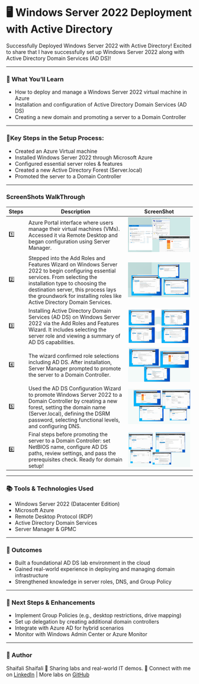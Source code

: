 # 🖥️ Windows Server 2022 Deployment with Active Directory
Successfully Deployed Windows Server 2022 with Active Directory! 
Excited to share that I have successfully set up Windows Server 2022 along with Active Directory Domain Services (AD DS)! 

---

### 🧠 What You’ll Learn
- How to deploy and manage a Windows Server 2022 virtual machine in Azure
- Installation and configuration of Active Directory Domain Services (AD DS)
- Creating a new domain and promoting a server to a Domain Controller

---

### 🔹Key Steps in the Setup Process:
- Created an Azure Virtual machine
- Installed Windows Server 2022 through Microsoft Azure
- Configured essential server roles & features
- Created a new Active Directory Forest (Server.local)
- Promoted the server to a Domain Controller

---

### ScreenShots WalkThrough
| Steps | Description | ScreenShot |
|-------|-------------|------------|
|  1️⃣  | Azure Portal interface where users manage their virtual machines (VMs). Accessed it via Remote Desktop and began configuration using Server Manager. | ![Image Alt](https://github.com/Shaifalim02/Windows_Server_2022/blob/8990e543770d816af5d0fbb52cf10a2ac3182821/image.png) |
| 2️⃣   | Stepped into the Add Roles and Features Wizard on Windows Server 2022 to begin configuring essential services. From selecting the installation type to choosing the destination server, this process lays the groundwork for installing roles like Active Directory Domain Services. | ![Image Alt](https://github.com/Shaifalim02/Windows_Server_2022/blob/7016a5884228af6273629b74566805a92eb187f4/image%201.png) |
| 3️⃣   | Installing Active Directory Domain Services (AD DS) on Windows Server 2022 via the Add Roles and Features Wizard. It includes selecting the server role and viewing a summary of AD DS capabilities. | ![Image Alt](https://github.com/Shaifalim02/Windows_Server_2022/blob/68191814b846196a0190463d8edcac2bdaac953a/image%202.png) |
| 4️⃣   | The wizard confirmed role selections including AD DS. After installation, Server Manager prompted to promote the server to a Domain Controller. | ![Image Alt](https://github.com/Shaifalim02/Windows_Server_2022/blob/030b1d5b31e62522944b8084e685fdb8233e5ac1/image%203.png) |
| 5️⃣   | Used the AD DS Configuration Wizard to promote Windows Server 2022 to a Domain Controller by creating a new forest, setting the domain name (Server.local), defining the DSRM password, selecting functional levels, and configuring DNS. | ![Image Alt](https://github.com/Shaifalim02/Windows_Server_2022/blob/1901968221281fbda80fdcb6b62bc24908d4e61c/image%204.png) |
| 6️⃣   | Final steps before promoting the server to a Domain Controller: set NetBIOS name, configure AD DS paths, review settings, and pass the prerequisites check. Ready for domain setup!   | ![Image Alt](https://github.com/Shaifalim02/Windows_Server_2022/blob/1901968221281fbda80fdcb6b62bc24908d4e61c/image%205.png) |

---

### 📚 Tools & Technologies Used
- Windows Server 2022 (Datacenter Edition)
- Microsoft Azure
- Remote Desktop Protocol (RDP)
- Active Directory Domain Services
- Server Manager & GPMC

---

### 🚀 Outcomes
- Built a foundational AD DS lab environment in the cloud
- Gained real-world experience in deploying and managing domain infrastructure
- Strengthened knowledge in server roles, DNS, and Group Policy

---

### 🔧 Next Steps & Enhancements
- Implement Group Policies (e.g., desktop restrictions, drive mapping)  
- Set up delegation by creating additional domain controllers  
- Integrate with Azure AD for hybrid scenarios  
- Monitor with Windows Admin Center or Azure Monitor

---

### 🙌 Author
Shaifali Shaifali
🔗 Sharing labs and real-world IT demos.
📍 Connect with me on [LinkedIn](https://www.linkedin.com/in/shaifali-shaifali/) | More labs on [GitHub](https://github.com/Shaifalim02)




